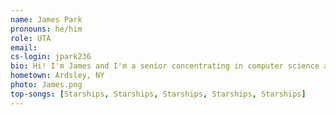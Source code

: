 ```yaml
---
name: James Park
pronouns: he/him
role: UTA
email:
cs-login: jpark236
bio: Hi! I'm James and I'm a senior concentrating in computer science and education studies. I enjoy playing spikeball (when it's actually warm out), minesweeper, and reading anything by Brandon Sanderson. Looking forward to getting to know you all this semester!
hometown: Ardsley, NY
photo: James.png
top-songs: [Starships, Starships, Starships, Starships, Starships]
---
```

